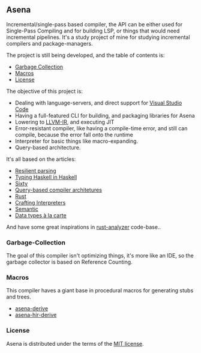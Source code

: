 ## Asena

Incremental/single-pass based compiler, the API can be either used for Single-Pass Compiling and for building LSP, or
things that would need incremental pipelines. It's a study project of mine for studying incremental compilers and
package-managers.

The project is still being developed, and the table of contents is:

- [Garbage Collection](#garbage-collection)
- [Macros](#macros)
- [License](#license)

The objective of this project is:

- Dealing with language-servers, and direct support for [Visual Studio Code](https://code.visualstudio.com/)
- Having a full-featured CLI for building, and packaging libraries for Asena
- Lowering to [LLVM-IR](https://llvm.org/), and executing JIT
- Error-resistant compiler, like having a compile-time error, and still can compile, because the error fall onto the
  runtime
- Interpreter for basic things like macro-expanding.
- Query-based architecture.

It's all based on the articles:

- [Resilient parsing](https://matklad.github.io/2023/05/21/resilient-ll-parsing-tutorial.html)
- [Typing Haskell in Haskell](http://web.cecs.pdx.edu/~mpj/thih/thih.pdf)
- [Sixty](https://github.com/ollef/sixty)
- [Query-based compiler architetures](https://ollef.github.io/blog/posts/query-based-compilers.html)
- [Rust](https://github.com/rust-lang/rust)
- [Crafting Interpreters](https://craftinginterpreters.com)
- [Semantic](https://github.com/github/semantic)
- [Data types à la carte](https://www.cambridge.org/core/journals/journal-of-functional-programming/article/data-types-a-la-carte/14416CB20C4637164EA9F77097909409)

And have some great inspirations in [rust-analyzer](https://github.com/rust-lang/rust-analyzer) code-base..

### Garbage-Collection

The goal of this compiler isn't optimizing things, it's more like an IDE, so the garbage collector is based on Reference
Counting.

### Macros

This compiler haves a giant base in procedural macros for generating stubs and trees.

- [asena-derive](asena-derive)
- [asena-hir-derive](asena-hir-derive)

### License

Asena is distributed under the terms of the [MIT license](LICENSE).
